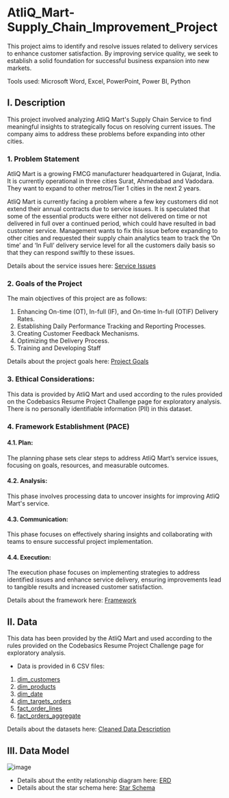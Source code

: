 # AtliQ_Mart-Supply_Chain_Improvement_Project
This project aims to identify and resolve issues related to delivery services to enhance customer satisfaction. By improving service quality, we seek to establish a solid foundation for successful business expansion into new markets.

Tools used: Microsoft Word, Excel, PowerPoint, Power BI, Python

## I. Description
This project involved analyzing AtliQ Mart's Supply Chain Service to find meaningful insights to strategically focus on resolving current issues. The company aims to address these problems before expanding into other cities.

### 1. Problem Statement
AtliQ Mart is a growing FMCG manufacturer headquartered in Gujarat, India. It is currently operational in three cities Surat, Ahmedabad and Vadodara. They want to expand to other metros/Tier 1 cities in the next 2 years.

AtliQ Mart is currently facing a problem where a few key customers did not extend their annual contracts due to service issues. It is speculated that some of the essential products were either not delivered on time or not delivered in full over a continued period, which could have resulted in bad customer service. Management wants to fix this issue before expanding to other cities and requested their supply chain analytics team to track the ’On time’ and ‘In Full’ delivery service level for all the customers daily basis so that they can respond swiftly to these issues.

Details about the service issues here: [Service Issues](docs/Report_Service_Issues.pdf)

### 2. Goals of the Project
The main objectives of this project are as follows:
1. Enhancing On-time (OT), In-full (IF), and On-time In-full (OTIF) Delivery Rates.
2. Establishing Daily Performance Tracking and Reporting Processes.
3. Creating Customer Feedback Mechanisms.
4. Optimizing the Delivery Process.
5. Training and Developing Staff

Details about the project goals here: [Project Goals](docs/Report_Project_Goals.pdf)

### 3. Ethical Considerations:
This data is provided by AtliQ Mart and used according to the rules provided on the Codebasics Resume Project Challenge page for exploratory analysis. There is no personally identifiable information (PII) in this dataset.

### 4. Framework Establishment (PACE)
#### 4.1. Plan:
The planning phase sets clear steps to address AtliQ Mart’s service issues, focusing on goals, 
resources, and measurable outcomes.

#### 4.2. Analysis:
This phase involves processing data to uncover insights for improving AtliQ Mart's service.

#### 4.3. Communication:
This phase focuses on effectively sharing insights and collaborating with teams to ensure successful project implementation.

#### 4.4. Execution:
The execution phase focuses on implementing strategies to address identified issues and enhance 
service delivery, ensuring improvements lead to tangible results and increased customer satisfaction.

Details about the framework here: [Framework](docs/Report_Framework.pdf)

## II. Data
This data has been provided by the AtliQ Mart and used according to the rules provided on the Codebasics Resume Project Challenge page for exploratory analysis.
- Data is provided in 6 CSV files:
1. [dim_customers](data/processed/dim_customers.csv)
2. [dim_products](data/processed/dim_products.csv)
3. [dim_date](data/processed/dim_date.csv)
4. [dim_targets_orders](data/processed/dim_targets_orders.csv)
5. [fact_order_lines](data/processed/fact_order_lines.csv)
6. [fact_orders_aggregate](data/processed/fact_orders_aggregate.csv)

Details about the datasets here: [Cleaned Data Description](docs/cleaned_meta_data.txt)

## III. Data Model
![image](https://github.com/user-attachments/assets/9e64364b-2ba9-4242-9763-fd8ac2eb59a0)

- Details about the entity relationship diagram here: [ERD](docs/Report_ERD.pdf)
- Details about the star schema here: [Star Schema](docs/Report_Star_Schema.pdf)

